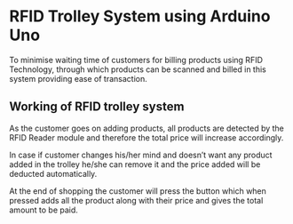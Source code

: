 # RFID Trolley System using Arduino Uno
To minimise waiting time of customers for billing products using RFID Technology, through which products can be scanned and billed in this system providing ease of transaction.

## Working of RFID trolley system

As the customer goes on adding products, all products are detected by the RFID Reader module and therefore the total price will increase accordingly.

In case if customer changes his/her mind and doesn’t want any product added in the trolley he/she can remove it and the price added will be deducted automatically. 

At the end of shopping the customer will press the button which when pressed adds all the product along with their price and gives the total amount to be paid.
